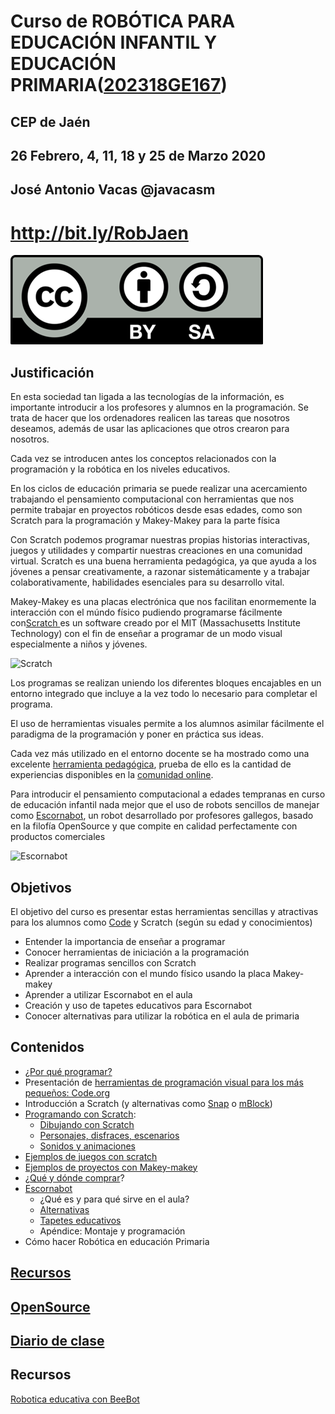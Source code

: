 # Curso de ROBÓTICA PARA EDUCACIÓN INFANTIL Y EDUCACIÓN PRIMARIA([202318GE167](https://www.juntadeandalucia.es/educacion/secretariavirtual/consultaCEP/actividad/202318GE167/))

## CEP de Jaén

## 26 Febrero, 4, 11, 18 y 25 de Marzo 2020


## José Antonio Vacas @javacasm

# http://bit.ly/RobJaen

![Licencia CC](./images/Licencia_CC.png)

## Justificación

En esta sociedad tan ligada a las tecnologías de la información, es importante introducir a los profesores y alumnos en la programación. Se trata de hacer que los ordenadores realicen las tareas que nosotros deseamos, además de usar las aplicaciones que otros crearon para nosotros.

Cada vez se introducen antes los conceptos relacionados con la programación y la robótica en los niveles educativos.

En los ciclos de educación primaria se puede realizar una acercamiento trabajando el pensamiento computacional con  herramientas que nos permite trabajar en proyectos robóticos desde esas edades, como son Scratch para la programación y Makey-Makey para la parte física

Con Scratch podemos programar nuestras propias historias interactivas, juegos y utilidades y compartir nuestras creaciones en una comunidad virtual. Scratch es una buena herramienta pedagógica, ya que ayuda a los jóvenes a pensar creativamente, a razonar sistemáticamente y a trabajar colaborativamente, habilidades esenciales para su desarrollo vital.

Makey-Makey es una placas electrónica que nos facilitan enormemente la interacción con el múndo físico pudiendo programarse fácilmente con[Scratch ](https://scratch.mit.edu/) es un software creado por el MIT (Massachusetts Institute Technology) con el fin de enseñar a programar de un modo visual especialmente a niños y jóvenes.


![Scratch](https://upload.wikimedia.org/wikipedia/commons/thumb/f/fb/Scratch_2.0_Screen_Hello_World.png/640px-Scratch_2.0_Screen_Hello_World.png)


Los programas se realizan uniendo los diferentes bloques encajables en un entorno integrado que incluye a la vez todo lo necesario para completar el programa.


El uso de herramientas visuales permite a los alumnos asimilar fácilmente el paradigma de la programación y poner en práctica sus ideas.

Cada vez más utilizado en el entorno docente se ha mostrado como una excelente [herramienta pedagógica](./contexto.md), prueba de ello es la cantidad de experiencias disponibles en la [comunidad online](https://scratch.mit.edu/explore/projects/all).

Para introducir el pensamiento computacional a edades tempranas en curso de educación infantil nada mejor que el uso de robots sencillos de manejar como [Escornabot](https://escornabot.com/web/es), un robot desarrollado por profesores gallegos, basado en la filofía OpenSource y que compite en calidad perfectamente con productos comerciales

![Escornabot](https://escornabot.com/web/sites/default/files/node_attachs/brivoi_0.jpg)

## Objetivos  

El objetivo del curso es presentar estas herramientas sencillas y atractivas para los alumnos como [Code](http://Code.org) y Scratch  (según su edad y conocimientos)

* Entender la importancia de enseñar a programar
* Conocer herramientas de iniciación a la programación
* Realizar programas sencillos con Scratch
* Aprender a interacción con el mundo físico usando la placa Makey-makey
* Aprender a utilizar Escornabot en el aula
* Creación y uso de tapetes educativos para Escornabot
* Conocer alternativas para utilizar la robótica en el aula de primaria

## Contenidos

* [¿Por qué programar?](./contexto.md)
* Presentación de [herramientas de programación visual para los más pequeños: Code.org](./IniciacionProgramacion.md)
* Introducción a Scratch (y alternativas como [Snap](./snap.md) o [mBlock](./mBlock.md))
* [Programando con Scratch](./Scratch.md):
  * [Dibujando con Scratch](./Scratch/Scratch.md#vamos-a-dibujar)
  * [Personajes, disfraces, escenarios](./Scratch/Scratch.md#personaje)
  * [Sonidos y animaciones](./Scratch/Scratch.md#sonido)
* [Ejemplos de juegos con scratch](./Ejemplos.md)
* [Ejemplos de proyectos con Makey-makey](./MakeyMakey/README.md)
* ¿[Qué y dónde comprar](./Comprar.md)?
* [Escornabot](./escornabot.md)
    * ¿Qué es y para qué sirve en el aula?
    * [Alternativas](./RoboticaPrimaria.md)
    * [Tapetes educativos](./Escornabot/Tableros.md)
    * Apéndice: Montaje y programación
* Cómo hacer Robótica en educación Primaria
## [Recursos](./Recursos.md)

## [OpenSource](./opensource.md)

## [Diario de  clase](./Diario.md)

## Recursos
[Robotica educativa con BeeBot](https://catedu.gitbooks.io/robotica-en-infantil-con-bee-bot/content/)

